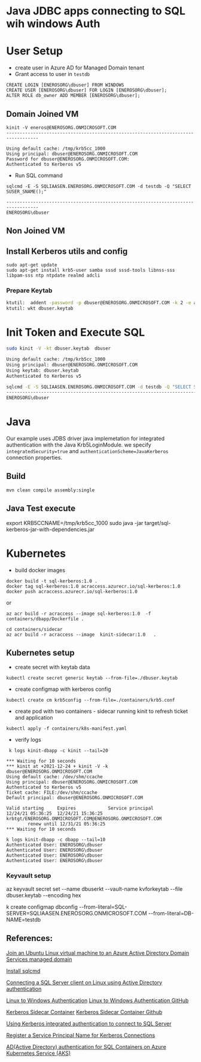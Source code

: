 # Java JDBC apps connecting to SQL wih windows Auth


# User Setup 
- create user in Azure AD for Managed Domain tenant
- Grant access to user in `testdb`
```
CREATE LOGIN [ENEROSORG\dbuser] FROM WINDOWS
CREATE USER [ENEROSORG\dbuser] FOR LOGIN [ENEROSORG\dbuser];  
ALTER ROLE db_owner ADD MEMBER [ENEROSORG\dbuser];
```

## Domain Joined VM
```
kinit -V eneros@ENEROSORG.ONMICROSOFT.COM
----------------------------------------------------------------------------------

Using default cache: /tmp/krb5cc_1000
Using principal: dbuser@ENEROSORG.ONMICROSOFT.COM
Password for dbuser@ENEROSORG.ONMICROSOFT.COM: 
Authenticated to Kerberos v5

```
- Run SQL command

```
sqlcmd -E -S SQLIAASEN.ENEROSORG.ONMICROSOFT.COM -d testdb -Q "SELECT SUSER_SNAME();"
                                                                                                                     
----------------------------------------------------------------------------------
ENEROSORG\dbuser         
```

## Non Joined VM
## Install Kerberos utils and config
```
sudo apt-get update
sudo apt-get install krb5-user samba sssd sssd-tools libnss-sss libpam-sss ntp ntpdate realmd adcli
```

### Prepare Keytab

```sh
ktutil:  addent -password -p dbuser@ENEROSORG.ONMICROSOFT.COM -k 2 -e aes128-cts-hmac-sha1-96
ktutil: wkt dbuser.keytab
```

# Init Token and Execute SQL

```sh
sudo kinit -V -kt dbuser.keytab  dbuser

Using default cache: /tmp/krb5cc_1000
Using principal: dbuser@ENEROSORG.ONMICROSOFT.COM
Using keytab: dbuser.keytab
Authenticated to Kerberos v5

sqlcmd -E -S SQLIAASEN.ENEROSORG.ONMICROSOFT.COM -d testdb -Q "SELECT SUSER_SNAME();"
---------------------------------------------------------------------------------------
ENEROSORG\dbuser                                                                              
```

# Java
Our example uses JDBS driver java implemetation for integrated authentication with the Java Krb5LoginModule.
we specify `integratedSecurity=true` and `authenticationScheme=JavaKerberos `connection properties.

## Build
```
mvn clean compile assembly:single
```

## Java Test execute
export KRB5CCNAME=/tmp/krb5cc_1000
sudo java -jar target/sql-kerberos-jar-with-dependencies.jar

# Kubernetes

- build docker images
```
docker build -t sql-kerberos:1.0 .
docker tag sql-kerberos:1.0 acraccess.azurecr.io/sql-kerberos:1.0
docker push acraccess.azurecr.io/sql-kerberos:1.0
```
or
```
az acr build -r acraccess --image sql-kerberos:1.0  -f containers/dbapp/Dockerfile .

cd containers/sidecar
az acr build -r acraccess --image  kinit-sidecar:1.0   .

```
## Kubernetes setup

- create secret with keytab data
```
kubectl create secret generic keytab --from-file=./dbuser.keytab
```

- create configmap with kerberos config
```
kubectl create cm krb5config --from-file=./containers/krb5.conf
```

- create pod with two containers  - sidecar running kinit to refresh ticket and application 

```
kubectl apply -f containers/k8s-manifest.yaml
```

- verify logs 

```
 k logs kinit-dbapp -c kinit --tail=20

*** Waiting for 10 seconds
*** kinit at +2021-12-24 + kinit -V -k dbuser@ENEROSORG.ONMICROSOFT.COM 
Using default cache: /dev/shm/ccache
Using principal: dbuser@ENEROSORG.ONMICROSOFT.COM
Authenticated to Kerberos v5
Ticket cache: FILE:/dev/shm/ccache
Default principal: dbuser@ENEROSORG.ONMICROSOFT.COM

Valid starting     Expires            Service principal
12/24/21 05:36:25  12/24/21 15:36:25  krbtgt/ENEROSORG.ONMICROSOFT.COM@ENEROSORG.ONMICROSOFT.COM
        renew until 12/31/21 05:36:25
*** Waiting for 10 seconds
```

```
k logs kinit-dbapp -c dbapp --tail=10
Authenticated User: ENEROSORG\dbuser
Authenticated User: ENEROSORG\dbuser
Authenticated User: ENEROSORG\dbuser
Authenticated User: ENEROSORG\dbuser
```

### Keyvault setup
 az keyvault secret set --name dbuserkt --vault-name kvforkeytab  --file dbuser.keytab --encoding hex

k create configmap dbconfig --from-literal=SQL-SERVER=SQLIAASEN.ENEROSORG.ONMICROSOFT.COM --from-literal=DB-NAME=testdb


## References:
[Join an Ubuntu Linux virtual machine to an Azure Active Directory Domain Services managed domain](https://docs.microsoft.com/en-us/azure/active-directory-domain-services/join-ubuntu-linux-vm)

[Install sqlcmd ](https://docs.microsoft.com/en-us/sql/linux/sql-server-linux-setup-tools?view=sql-server-ver15)

[Connecting a SQL Server client on Linux using Active Directory authentication](https://sqlsunday.com/2021/04/15/connecting-linux-using-ad-authentication/)

[Linux to Windows Authentication](https://www.sqlservercentral.com/blogs/linux-to-windows-authentication)
[Linux to Windows Authentication GitHub](https://github.com/fenngineering/GoSql.Kerberos)

[Kerberos Sidecar Container](https://cloud.redhat.com/blog/kerberos-sidecar-container)
[Kerberos Sidecar Container Github](https://github.com/edseymour/kinit-sidecar)

[Using Kerberos integrated authentication to connect to SQL Server](https://docs.microsoft.com/en-us/sql/connect/jdbc/using-kerberos-integrated-authentication-to-connect-to-sql-server?view=sql-server-ver15)

[Register a Service Principal Name for Kerberos Connections](https://docs.microsoft.com/en-us/sql/database-engine/configure-windows/register-a-service-principal-name-for-kerberos-connections?view=sql-server-ver15)

[AD(Active Directory) authentication for SQL Containers on Azure Kubernetes Service (AKS)](https://techcommunity.microsoft.com/t5/sql-server-blog/ad-active-directory-authentication-for-sql-containers-on-azure/ba-p/2745659)